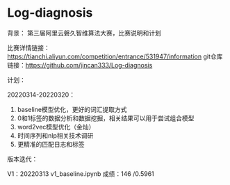 # Log-diagnosis
背景： 第三届阿里云磐久智维算法大赛，比赛说明和计划

比赛详情链接：https://tianchi.aliyun.com/competition/entrance/531947/information
git仓库链接：https://github.com/jincan333/Log-diagnosis



计划：

20220314-20220320：
1. baseline模型优化，更好的词汇提取方式
2. 0和1标签的数据分析和数据挖掘，相关结果可以用于尝试组合模型
3. word2vec模型优化（金灿）
4. 时间序列和nlp相关技术调研
5. 更精准的匹配日志和标签



版本迭代：

V1：20220313 v1_baseline.ipynb 成绩：146 /0.5961

